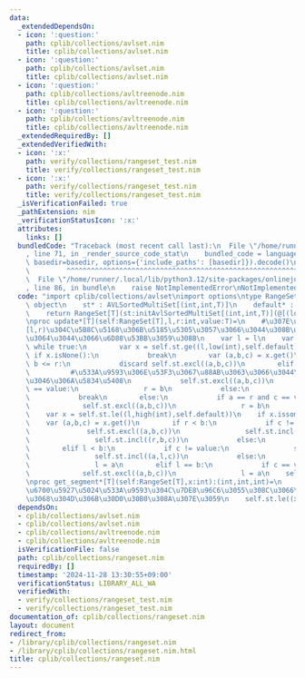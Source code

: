 ```yaml
---
data:
  _extendedDependsOn:
  - icon: ':question:'
    path: cplib/collections/avlset.nim
    title: cplib/collections/avlset.nim
  - icon: ':question:'
    path: cplib/collections/avlset.nim
    title: cplib/collections/avlset.nim
  - icon: ':question:'
    path: cplib/collections/avltreenode.nim
    title: cplib/collections/avltreenode.nim
  - icon: ':question:'
    path: cplib/collections/avltreenode.nim
    title: cplib/collections/avltreenode.nim
  _extendedRequiredBy: []
  _extendedVerifiedWith:
  - icon: ':x:'
    path: verify/collections/rangeset_test.nim
    title: verify/collections/rangeset_test.nim
  - icon: ':x:'
    path: verify/collections/rangeset_test.nim
    title: verify/collections/rangeset_test.nim
  _isVerificationFailed: true
  _pathExtension: nim
  _verificationStatusIcon: ':x:'
  attributes:
    links: []
  bundledCode: "Traceback (most recent call last):\n  File \"/home/runner/.local/lib/python3.12/site-packages/onlinejudge_verify/documentation/build.py\"\
    , line 71, in _render_source_code_stat\n    bundled_code = language.bundle(stat.path,\
    \ basedir=basedir, options={'include_paths': [basedir]}).decode()\n          \
    \         ^^^^^^^^^^^^^^^^^^^^^^^^^^^^^^^^^^^^^^^^^^^^^^^^^^^^^^^^^^^^^^^^^^^^^^^^^^^^^^^^^\n\
    \  File \"/home/runner/.local/lib/python3.12/site-packages/onlinejudge_verify/languages/nim.py\"\
    , line 86, in bundle\n    raise NotImplementedError\nNotImplementedError\n"
  code: "import cplib/collections/avlset\nimport options\ntype RangeSet*[T] = ref\
    \ object\n    st* : AVLSortedMultiSet[(int,int,T)]\n    default* : T\n\nproc initRangeSet*[T](default:T):RangeSet[T]=\n\
    \    return RangeSet[T](st:initAvlSortedMultiSet[(int,int,T)](@[(low(int),high(int),default)]),default:default)\n\
    \nproc update*[T](self:RangeSet[T],l,r:int,value:T)=\n    #\u307E\u305A\u3001\
    [l,r)\u304C\u5B8C\u5168\u306B\u5185\u5305\u3057\u3066\u3044\u308B\u533A\u9593\u306B\
    \u3064\u3044\u3066\u6D88\u53BB\u3059\u308B\n    var l = l\n    var r = r\n   \
    \ while true:\n        var x = self.st.ge((l,low(int),self.default))\n       \
    \ if x.isNone():\n            break\n        var (a,b,c) = x.get()\n        if\
    \ b <= r:\n            discard self.st.excl((a,b,c))\n        elif a < r:\n  \
    \          #\u533A\u9593\u306E\u53F3\u3067\u88AB\u3063\u3066\u3044\u308B\u3088\
    \u3046\u306A\u5834\u5408\n            self.st.excl((a,b,c))\n            if c\
    \ == value:\n                r = b\n            else:\n                self.st.incl((r,b,c))\n\
    \            break\n        else:\n            if a == r and c == value:\n   \
    \             self.st.excl((a,b,c))\n                r = b\n            break\n\
    \    var x = self.st.le((l,high(int),self.default))\n    if x.issome():\n    \
    \    var (a,b,c) = x.get()\n        if r < b:\n            if c != value:\n  \
    \              self.st.excl((a,b,c))\n                self.st.incl((a,l,c))\n\
    \                self.st.incl((r,b,c))\n            else:\n                return\n\
    \        elif l < b:\n            if c != value:\n                self.st.excl((a,b,c))\n\
    \                self.st.incl((a,l,c))\n            else:\n                self.st.excl((a,b,c))\n\
    \                l = a\n        elif l == b:\n            if c == value:\n   \
    \             self.st.excl((a,b,c))\n                l = a\n    self.st.incl((l,r,value))\n\
    \nproc get_segment*[T](self:RangeSet[T],x:int):(int,int,int)=\n    #\u3053\u308C\
    \u6700\u5927\u5024\u533A\u9593\u304C\u7DE8\u96C6\u3055\u308C\u3066\u3044\u308B\
    \u3068\u304D\u306B\u30D0\u30B0\u308A\u307E\u3059\n    self.st.le((x,high(int),self.default)).get()"
  dependsOn:
  - cplib/collections/avlset.nim
  - cplib/collections/avlset.nim
  - cplib/collections/avltreenode.nim
  - cplib/collections/avltreenode.nim
  isVerificationFile: false
  path: cplib/collections/rangeset.nim
  requiredBy: []
  timestamp: '2024-11-28 13:30:55+09:00'
  verificationStatus: LIBRARY_ALL_WA
  verifiedWith:
  - verify/collections/rangeset_test.nim
  - verify/collections/rangeset_test.nim
documentation_of: cplib/collections/rangeset.nim
layout: document
redirect_from:
- /library/cplib/collections/rangeset.nim
- /library/cplib/collections/rangeset.nim.html
title: cplib/collections/rangeset.nim
---
```

